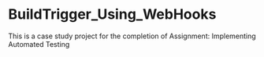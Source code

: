 # BuildTrigger_Using_WebHooks
This is a case study project for the completion of Assignment: Implementing Automated Testing
